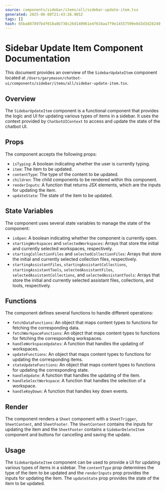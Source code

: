 ```yaml
---
source: components/sidebar/items/all/sidebar-update-item.tsx
generated: 2025-06-08T21:43:26.985Z
tags: []
hash: 65ba887897b4f018a8b738c26d140961e4f634aa7f9e14557599e6d3d3d28240
---
```


# Sidebar Update Item Component Documentation

This document provides an overview of the `SidebarUpdateItem` component located at `/Users/garymason/chatbot-ui/components/sidebar/items/all/sidebar-update-item.tsx`.

## Overview

The `SidebarUpdateItem` component is a functional component that provides the logic and UI for updating various types of items in a sidebar. It uses the context provided by `ChatbotUIContext` to access and update the state of the chatbot UI.

## Props

The component accepts the following props:

- `isTyping`: A boolean indicating whether the user is currently typing.
- `item`: The item to be updated.
- `contentType`: The type of the content to be updated.
- `children`: The child components to be rendered within this component.
- `renderInputs`: A function that returns JSX elements, which are the inputs for updating the item.
- `updateState`: The state of the item to be updated.

## State Variables

The component uses several state variables to manage the state of the component:

- `isOpen`: A boolean indicating whether the component is currently open.
- `startingWorkspaces` and `selectedWorkspaces`: Arrays that store the initial and currently selected workspaces, respectively.
- `startingCollectionFiles` and `selectedCollectionFiles`: Arrays that store the initial and currently selected collection files, respectively.
- `startingAssistantFiles`, `startingAssistantCollections`, `startingAssistantTools`, `selectedAssistantFiles`, `selectedAssistantCollections`, and `selectedAssistantTools`: Arrays that store the initial and currently selected assistant files, collections, and tools, respectively.

## Functions

The component defines several functions to handle different operations:

- `fetchDataFunctions`: An object that maps content types to functions for fetching the corresponding data.
- `fetchWorkpaceFunctions`: An object that maps content types to functions for fetching the corresponding workspaces.
- `handleWorkspaceUpdates`: A function that handles the updating of workspaces.
- `updateFunctions`: An object that maps content types to functions for updating the corresponding items.
- `stateUpdateFunctions`: An object that maps content types to functions for updating the corresponding state.
- `handleUpdate`: A function that handles the updating of the item.
- `handleSelectWorkspace`: A function that handles the selection of a workspace.
- `handleKeyDown`: A function that handles key down events.

## Render

The component renders a `Sheet` component with a `SheetTrigger`, `SheetContent`, and `SheetFooter`. The `SheetContent` contains the inputs for updating the item and the `SheetFooter` contains a `SidebarDeleteItem` component and buttons for cancelling and saving the update.

## Usage

The `SidebarUpdateItem` component can be used to provide a UI for updating various types of items in a sidebar. The `contentType` prop determines the type of the item to be updated and the `renderInputs` prop provides the inputs for updating the item. The `updateState` prop provides the state of the item to be updated.